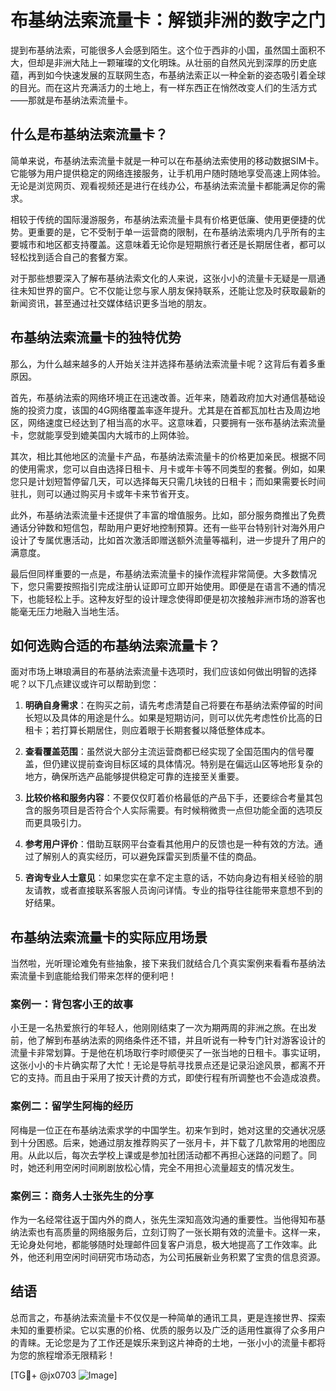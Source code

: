# 布基纳法索流量卡：解锁非洲的数字之门

提到布基纳法索，可能很多人会感到陌生。这个位于西非的小国，虽然国土面积不大，但却是非洲大陆上一颗璀璨的文化明珠。从壮丽的自然风光到深厚的历史底蕴，再到如今快速发展的互联网生态，布基纳法索正以一种全新的姿态吸引着全球的目光。而在这片充满活力的土地上，有一样东西正在悄然改变人们的生活方式——那就是布基纳法索流量卡。

## 什么是布基纳法索流量卡？

简单来说，布基纳法索流量卡就是一种可以在布基纳法索使用的移动数据SIM卡。它能够为用户提供稳定的网络连接服务，让手机用户随时随地享受高速上网体验。无论是浏览网页、观看视频还是进行在线办公，布基纳法索流量卡都能满足你的需求。

相较于传统的国际漫游服务，布基纳法索流量卡具有价格更低廉、使用更便捷的优势。更重要的是，它不受制于单一运营商的限制，在布基纳法索境内几乎所有的主要城市和地区都支持覆盖。这意味着无论你是短期旅行者还是长期居住者，都可以轻松找到适合自己的套餐方案。

对于那些想要深入了解布基纳法索文化的人来说，这张小小的流量卡无疑是一扇通往未知世界的窗户。它不仅能让您与家人朋友保持联系，还能让您及时获取最新的新闻资讯，甚至通过社交媒体结识更多当地的朋友。

## 布基纳法索流量卡的独特优势

那么，为什么越来越多的人开始关注并选择布基纳法索流量卡呢？这背后有着多重原因。

首先，布基纳法索的网络环境正在迅速改善。近年来，随着政府加大对通信基础设施的投资力度，该国的4G网络覆盖率逐年提升。尤其是在首都瓦加杜古及周边地区，网络速度已经达到了相当高的水平。这意味着，只要拥有一张布基纳法索流量卡，您就能享受到媲美国内大城市的上网体验。

其次，相比其他地区的流量卡产品，布基纳法索流量卡的价格更加亲民。根据不同的使用需求，您可以自由选择日租卡、月卡或年卡等不同类型的套餐。例如，如果您只是计划短暂停留几天，可以选择每天只需几块钱的日租卡；而如果需要长时间驻扎，则可以通过购买月卡或年卡来节省开支。

此外，布基纳法索流量卡还提供了丰富的增值服务。比如，部分服务商推出了免费通话分钟数和短信包，帮助用户更好地控制预算。还有一些平台特别针对海外用户设计了专属优惠活动，比如首次激活即赠送额外流量等福利，进一步提升了用户的满意度。

最后但同样重要的一点是，布基纳法索流量卡的操作流程非常简便。大多数情况下，您只需要按照指引完成注册认证即可立即开始使用。即便是在语言不通的情况下，也能轻松上手。这种友好型的设计理念使得即便是初次接触非洲市场的游客也能毫无压力地融入当地生活。

## 如何选购合适的布基纳法索流量卡？

面对市场上琳琅满目的布基纳法索流量卡选项时，我们应该如何做出明智的选择呢？以下几点建议或许可以帮助到您：

1. **明确自身需求**：在购买之前，请先考虑清楚自己将要在布基纳法索停留的时间长短以及具体的用途是什么。如果是短期访问，则可以优先考虑性价比高的日租卡；若打算长期居住，则应着眼于长期套餐以降低整体成本。

2. **查看覆盖范围**：虽然说大部分主流运营商都已经实现了全国范围内的信号覆盖，但仍建议提前查询目标区域的具体情况。特别是在偏远山区等地形复杂的地方，确保所选产品能够提供稳定可靠的连接至关重要。

3. **比较价格和服务内容**：不要仅仅盯着价格最低的产品下手，还要综合考量其包含的服务项目是否符合个人实际需要。有时候稍微贵一点但功能全面的选项反而更具吸引力。

4. **参考用户评价**：借助互联网平台查看其他用户的反馈也是一种有效的方法。通过了解别人的真实经历，可以避免踩雷买到质量不佳的商品。

5. **咨询专业人士意见**：如果您实在拿不定主意的话，不妨向身边有相关经验的朋友请教，或者直接联系客服人员询问详情。专业的指导往往能带来意想不到的好结果。

## 布基纳法索流量卡的实际应用场景

当然啦，光听理论难免有些抽象，接下来我们就结合几个真实案例来看看布基纳法索流量卡到底能给我们带来怎样的便利吧！

### 案例一：背包客小王的故事
小王是一名热爱旅行的年轻人，他刚刚结束了一次为期两周的非洲之旅。在出发前，他了解到布基纳法索的网络条件还不错，并且听说有一种专门针对游客设计的流量卡非常划算。于是他在机场取行李时顺便买了一张当地的日租卡。事实证明，这张小小的卡片确实帮了大忙！无论是导航寻找景点还是记录沿途风景，都离不开它的支持。而且由于采用了按天计费的方式，即使行程有所调整也不会造成浪费。

### 案例二：留学生阿梅的经历
阿梅是一位正在布基纳法索求学的中国学生。初来乍到时，她对这里的交通状况感到十分困惑。后来，她通过朋友推荐购买了一张月卡，并下载了几款常用的地图应用。从此以后，每次去学校上课或是参加社团活动都不再担心迷路的问题了。同时，她还利用空闲时间刷剧放松心情，完全不用担心流量超支的情况发生。

### 案例三：商务人士张先生的分享
作为一名经常往返于国内外的商人，张先生深知高效沟通的重要性。当他得知布基纳法索也有高质量的网络服务后，立刻订购了一张长期有效的流量卡。这样一来，无论身处何地，都能够随时处理邮件回复客户消息，极大地提高了工作效率。此外，他还利用空闲时间研究市场动态，为公司拓展新业务积累了宝贵的信息资源。

## 结语

总而言之，布基纳法索流量卡不仅仅是一种简单的通讯工具，更是连接世界、探索未知的重要桥梁。它以实惠的价格、优质的服务以及广泛的适用性赢得了众多用户的青睐。无论您是为了工作还是娱乐来到这片神奇的土地，一张小小的流量卡都将为您的旅程增添无限精彩！

[TG💪+ @jx0703 ![Image](https://github.com/user-attachments/assets/dbca1d08-cadb-493c-b0ec-ad6f7a83f270)]